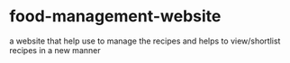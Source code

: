 # food-management-website
a website that help use to manage the recipes and helps to view/shortlist recipes in a new manner
